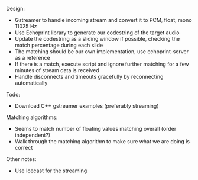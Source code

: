 Design:
- Gstreamer to handle incoming stream and convert it to PCM, float, mono 11025 Hz
- Use Echoprint library to generate our codestring of the target audio
- Update the codestring as a sliding window if possible, checking the match percentage during each slide
- The matching should be our own implementation, use echoprint-server as a reference
- If there is a match, execute script and ignore further matching for a few minutes of stream data is received
- Handle disconnects and timeouts gracefully by reconnecting automatically

Todo:
- Download C++ gstreamer examples (preferably streaming)

Matching algorithms:
- Seems to match number of floating values matching overall (order independent?)
- Walk through the matching algorithm to make sure what we are doing is correct

Other notes:
- Use Icecast for the streaming

